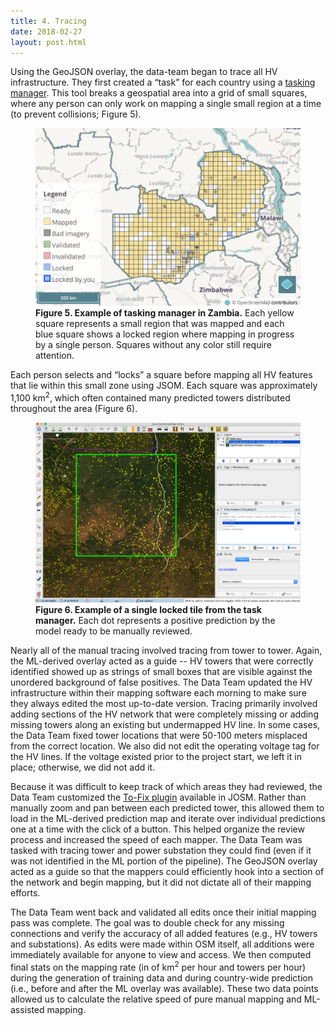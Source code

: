 ```yaml
---
title: 4. Tracing
date: 2018-02-27
layout: post.html
---
```


Using the GeoJSON overlay, the data-team began to trace all HV infrastructure. They first created a “task” for each country using a [tasking manager](https://github.com/hotosm/tasking-manager). This tool breaks a geospatial area into a grid of small squares, where any person can only work on mapping a single small region at a time (to prevent collisions; Figure 5).

<figure class="align-center">
  <img src="/assets/graphics/content/tasking_manager_example.png" alt="Tasking manager" />
  <figcaption><b>Figure 5. Example of tasking manager in Zambia.</b> Each yellow square represents a small region that was mapped and each blue square shows a locked region where mapping in progress by a single person. Squares without any color still require attention.</figcaption>
</figure>

Each person selects and “locks” a square before mapping all HV features that lie within this small zone using JSOM. Each square was approximately 1,100 km<sup>2</sup>, which often contained many predicted towers distributed throughout the area (Figure 6). 

<figure class="align-center">
  <img src="/assets/graphics/content/task_manager_tile.png" alt="Tasking manager tile" />
  <figcaption><b>Figure 6. Example of a single locked tile from the task manager.</b> Each dot represents a positive prediction by the model ready to be manually reviewed.</figcaption>
</figure>


Nearly all of the manual tracing involved tracing from tower to tower. Again, the ML-derived overlay acted as a guide -- HV towers that were correctly identified showed up as strings of small boxes that are visible against the unordered background of false positives. The Data Team updated the HV infrastructure within their mapping software each morning to make sure they always edited the most up-to-date version. Tracing primarily involved adding sections of the HV network that were completely missing or adding missing towers along an existing but undermapped HV line. In some cases, the Data Team fixed tower locations that were 50-100 meters misplaced from the correct location. We also did not edit the operating voltage tag for the HV lines. If the voltage existed prior to the project start, we left it in place; otherwise, we did not add it.

Because it was difficult to keep track of which areas they had reviewed, the Data Team customized the [To-Fix plugin](https://wiki.openstreetmap.org/wiki/JOSM/Plugins/To-fix) available in JOSM. Rather than manually zoom and pan between each predicted tower, this allowed them to load in the ML-derived prediction map and iterate over individual predictions one at a time with the click of a button. This helped organize the review process and increased the speed of each mapper. The Data Team was tasked with tracing tower and power substation they could find (even if it was not identified in the ML portion of the pipeline). The GeoJSON overlay acted as a guide so that the mappers could efficiently hook into a section of the network and begin mapping, but it did not dictate all of their mapping efforts.

The Data Team went back and validated all edits once their initial mapping pass was complete. The goal was to double check for any missing connections and verify the accuracy of all added features (e.g., HV towers and substations). As edits were made within OSM itself, all additions were immediately available for anyone to view and access. We then computed final stats on the mapping rate (in of km<sup>2</sup> per hour and towers per hour) during the generation of training data and during country-wide prediction (i.e., before and after the ML overlay was available). These two data points allowed us to calculate the relative speed of pure manual mapping and ML-assisted mapping.
